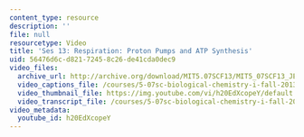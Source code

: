 ```yaml
---
content_type: resource
description: ''
file: null
resourcetype: Video
title: 'Ses 13: Respiration: Proton Pumps and ATP Synthesis'
uid: 56476d6c-d821-7245-8c26-de41cda0dec9
video_files:
  archive_url: http://archive.org/download/MIT5.07SCF13/MIT5_07SCF13_JE-Ses13_300k.mp4
  video_captions_file: /courses/5-07sc-biological-chemistry-i-fall-2013/dfa272f2d1295573a0f3ad687d755796_h20EdXcopeY.vtt
  video_thumbnail_file: https://img.youtube.com/vi/h20EdXcopeY/default.jpg
  video_transcript_file: /courses/5-07sc-biological-chemistry-i-fall-2013/89aba38380014f71769e0df4a3e1bdf4_h20EdXcopeY.pdf
video_metadata:
  youtube_id: h20EdXcopeY
---
```

